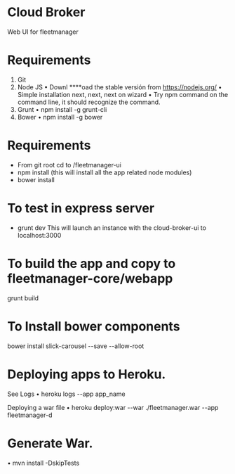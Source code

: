 Cloud Broker
=============

Web UI for fleetmanager

Requirements
========================================================================
1.	Git
2.	Node JS
•	Downl  ****oad the stable versión from https://nodejs.org/
•	Simple installation next, next, next on wizard
•	Try npm command on the command line, it should recognize the command.
3. Grunt
•	npm install -g grunt-cli
4. Bower
•	npm install -g bower


Requirements
========================================================================
- From git root cd to /fleetmanager-ui
- npm install (this will install all the app related node modules)
- bower install


To test in express server
=========================
- grunt dev
This will launch an instance with the cloud-broker-ui to localhost:3000


To build the app and copy to fleetmanager-core/webapp
===============================================
grunt build

To Install bower components
===========================
bower install slick-carousel --save --allow-root


Deploying apps to Heroku.
=========================
See Logs
•   heroku logs --app app_name

Deploying a war file
•   heroku deploy:war --war ./fleetmanager.war --app fleetmanager-d

Generate War.
=============
•   mvn install -DskipTests